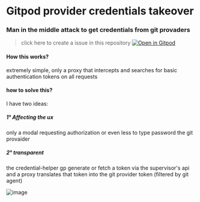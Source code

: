 # Gitpod provider credentials takeover

### Man in the middle attack to get credentials from git provaders

> click here to create a issue in this repository
[![Open in Gitpod](https://gitpod.io/button/open-in-gitpod.svg)](https://gitpod.io/#/https://github.com/gerardo-junior/gitpod-provider-credentials-takeover.git)


#### How this works?

extremely simple, only a proxy that intercepts and searches for basic authentication tokens on all requests

#### how to solve this?

I have two ideas:

##### 1° Affecting the ux

only a modal requesting authorization or even less to type password the git provaider


##### 2° transparent

the credential-helper gp generate or fetch a token via the supervisor's api and a proxy translates that token into the git provider token (filtered by git agent)

![image](https://user-images.githubusercontent.com/9096410/113546674-d3878480-95c2-11eb-8838-1fc8c1a31b47.png)




